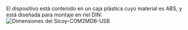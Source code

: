 El dispositivo está contenido en un caja plástica cuyo material es ABS, y está diseñada para montaje en riel DIN:
![Dimensiones del Sicoy-COM2MDB-USB](https://github.com/user-attachments/assets/91bc9894-4d6d-413f-9d7d-555d3a9f086c)


